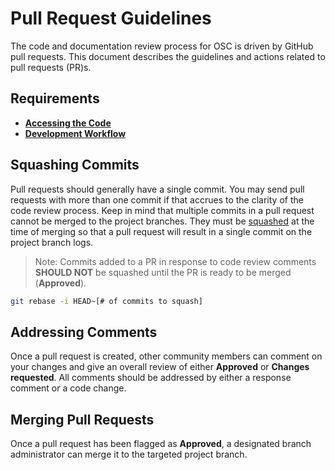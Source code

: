 # Pull Request Guidelines

The code and documentation review process for OSC is driven by GitHub pull requests. This document describes the guidelines and actions related to pull requests (PR)s.

## Requirements
* **[Accessing the Code](repo_access.md)**
* **[Development Workflow](dev_flow.md)**

## Squashing Commits
Pull requests should generally have a single commit. You may send pull requests with more than one commit if that accrues to the clarity of the code review process. Keep in mind that multiple commits in a pull request cannot be merged to the project branches. They must be [squashed](https://ariejan.net/2011/07/05/git-squash-your-latests-commits-into-one/) at the time of merging so that a pull request will result in a single commit on the project branch logs.
> Note: Commits added to a PR in response to code review comments **SHOULD NOT** be squashed until the PR is ready to be merged (**Approved**).

```sh
git rebase -i HEAD~[# of commits to squash]
```

## Addressing Comments
Once a pull request is created, other community members can comment on your changes and give an overall review of either **Approved** or **Changes requested**. All comments should be addressed by either a response comment or a code change.  

## Merging Pull Requests
Once a pull request has been flagged as **Approved**, a designated branch administrator can merge it to the targeted project branch.






